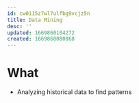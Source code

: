 ```yaml
---
id: cw0115z7wl7ulfbg9vcjz5n
title: Data Mining
desc: ''
updated: 1669860104272
created: 1669860080868
---
```


# What
- Analyzing historical data to find patterns